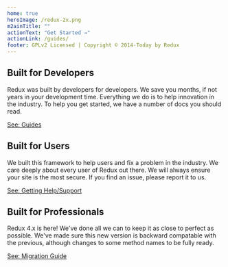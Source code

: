 ```yaml
---
home: true
heroImage: /redux-2x.png
m2ainTitle: ""
actionText: "Get Started →"
actionLink: /guides/
footer: GPLv2 Licensed | Copyright © 2014-Today by Redux
---
```


<style>
.home .hero h1 {
  display: none;
}
.home .hero img {
  width: 632px;
}
</style>

<div class="features">
  <div class="feature">
  
## Built for Developers
Redux was built by developers for developers. We save you months, if not years in your development time. Everything we
do is to help innovation in the industry. To help you get started, we have a number of docs you should read.

[See: Guides](./guides/)

  </div>
  <div class="feature">

## Built for Users
We built this framework to help users and fix a problem in the industry. We care deeply about every user of Redux out there.
We will always ensure your site is the most secure. If you find an issue, please report it to us.

[See: Getting Help/Support](guides/basics/support-defined.md)

  </div>
  <div class="feature">

## Built for Professionals
Redux 4.x is here! We've done all we can to keep it as close to perfect as possible. We've made sure this 
new version is backward compatable with the previous, although changes to some method names to be fully ready.

[See: Migration Guide](guides/other/migration-guide.md)

  </div>
</div>